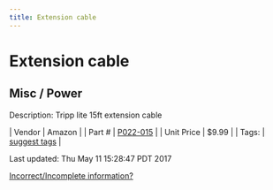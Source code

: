 ```yaml
---
title: Extension cable
---
```


# Extension cable
## Misc / Power
Description: 	Tripp lite 15ft extension cable 

| Vendor | Amazon | 
| Part # | [P022-015](http://www.amazon.com/Tripp-Lite-Standard-Extension-P022-015/dp/B005KG3Y4I/ref=sr_1_2?ie=UTF8&qid=1460666571&sr=8-2&keywords=extension+cable) | 
| Unit Price | $9.99 | 
| Tags: | [suggest tags](https://docs.google.com/forms/d/e/1FAIpQLSeWyY8v3RgOty-MyWmh9U0iivNYN_molChYyS-0U-o-kOAv_g/viewform) | 

Last updated: Thu May 11 15:28:47 PDT 2017

 [Incorrect/Incomplete information?](https://docs.google.com/forms/d/e/1FAIpQLSeWyY8v3RgOty-MyWmh9U0iivNYN_molChYyS-0U-o-kOAv_g/viewform)